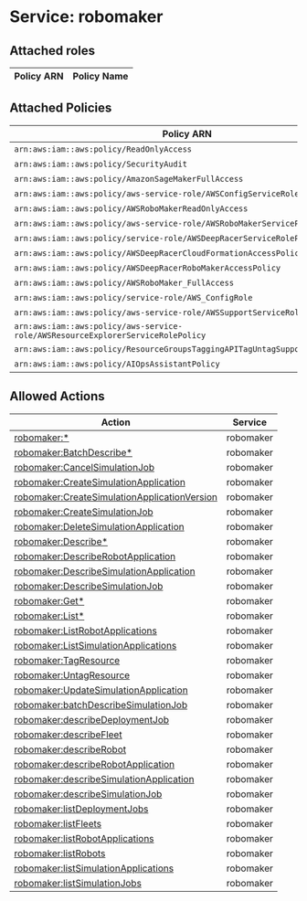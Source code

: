 # Service: robomaker

## Attached roles

| Policy ARN | Policy Name |
|------------|-------------|
## Attached Policies

| Policy ARN | Policy Name |
|------------|-------------|
| `arn:aws:iam::aws:policy/ReadOnlyAccess` | [ReadOnlyAccess](../policies.md#readonlyaccess) |
| `arn:aws:iam::aws:policy/SecurityAudit` | [SecurityAudit](../policies.md#securityaudit) |
| `arn:aws:iam::aws:policy/AmazonSageMakerFullAccess` | [AmazonSageMakerFullAccess](../policies.md#amazonsagemakerfullaccess) |
| `arn:aws:iam::aws:policy/aws-service-role/AWSConfigServiceRolePolicy` | [AWSConfigServiceRolePolicy](../policies.md#awsconfigservicerolepolicy) |
| `arn:aws:iam::aws:policy/AWSRoboMakerReadOnlyAccess` | [AWSRoboMakerReadOnlyAccess](../policies.md#awsrobomakerreadonlyaccess) |
| `arn:aws:iam::aws:policy/aws-service-role/AWSRoboMakerServicePolicy` | [AWSRoboMakerServicePolicy](../policies.md#awsrobomakerservicepolicy) |
| `arn:aws:iam::aws:policy/service-role/AWSDeepRacerServiceRolePolicy` | [AWSDeepRacerServiceRolePolicy](../policies.md#awsdeepracerservicerolepolicy) |
| `arn:aws:iam::aws:policy/AWSDeepRacerCloudFormationAccessPolicy` | [AWSDeepRacerCloudFormationAccessPolicy](../policies.md#awsdeepracercloudformationaccesspolicy) |
| `arn:aws:iam::aws:policy/AWSDeepRacerRoboMakerAccessPolicy` | [AWSDeepRacerRoboMakerAccessPolicy](../policies.md#awsdeepracerrobomakeraccesspolicy) |
| `arn:aws:iam::aws:policy/AWSRoboMaker_FullAccess` | [AWSRoboMaker_FullAccess](../policies.md#awsrobomaker_fullaccess) |
| `arn:aws:iam::aws:policy/service-role/AWS_ConfigRole` | [AWS_ConfigRole](../policies.md#aws_configrole) |
| `arn:aws:iam::aws:policy/aws-service-role/AWSSupportServiceRolePolicy` | [AWSSupportServiceRolePolicy](../policies.md#awssupportservicerolepolicy) |
| `arn:aws:iam::aws:policy/aws-service-role/AWSResourceExplorerServiceRolePolicy` | [AWSResourceExplorerServiceRolePolicy](../policies.md#awsresourceexplorerservicerolepolicy) |
| `arn:aws:iam::aws:policy/ResourceGroupsTaggingAPITagUntagSupportedResources` | [ResourceGroupsTaggingAPITagUntagSupportedResources](../policies.md#resourcegroupstaggingapitaguntagsupportedresources) |
| `arn:aws:iam::aws:policy/AIOpsAssistantPolicy` | [AIOpsAssistantPolicy](../policies.md#aiopsassistantpolicy) |

## Allowed Actions

| Action | Service |
|--------|---------|
| [robomaker:*](../actions.md#robomaker:all) | robomaker |
| [robomaker:BatchDescribe*](../actions.md#robomaker:batchdescribeall) | robomaker |
| [robomaker:CancelSimulationJob](../actions.md#robomaker:cancelsimulationjob) | robomaker |
| [robomaker:CreateSimulationApplication](../actions.md#robomaker:createsimulationapplication) | robomaker |
| [robomaker:CreateSimulationApplicationVersion](../actions.md#robomaker:createsimulationapplicationversion) | robomaker |
| [robomaker:CreateSimulationJob](../actions.md#robomaker:createsimulationjob) | robomaker |
| [robomaker:DeleteSimulationApplication](../actions.md#robomaker:deletesimulationapplication) | robomaker |
| [robomaker:Describe*](../actions.md#robomaker:describeall) | robomaker |
| [robomaker:DescribeRobotApplication](../actions.md#robomaker:describerobotapplication) | robomaker |
| [robomaker:DescribeSimulationApplication](../actions.md#robomaker:describesimulationapplication) | robomaker |
| [robomaker:DescribeSimulationJob](../actions.md#robomaker:describesimulationjob) | robomaker |
| [robomaker:Get*](../actions.md#robomaker:getall) | robomaker |
| [robomaker:List*](../actions.md#robomaker:listall) | robomaker |
| [robomaker:ListRobotApplications](../actions.md#robomaker:listrobotapplications) | robomaker |
| [robomaker:ListSimulationApplications](../actions.md#robomaker:listsimulationapplications) | robomaker |
| [robomaker:TagResource](../actions.md#robomaker:tagresource) | robomaker |
| [robomaker:UntagResource](../actions.md#robomaker:untagresource) | robomaker |
| [robomaker:UpdateSimulationApplication](../actions.md#robomaker:updatesimulationapplication) | robomaker |
| [robomaker:batchDescribeSimulationJob](../actions.md#robomaker:batchdescribesimulationjob) | robomaker |
| [robomaker:describeDeploymentJob](../actions.md#robomaker:describedeploymentjob) | robomaker |
| [robomaker:describeFleet](../actions.md#robomaker:describefleet) | robomaker |
| [robomaker:describeRobot](../actions.md#robomaker:describerobot) | robomaker |
| [robomaker:describeRobotApplication](../actions.md#robomaker:describerobotapplication) | robomaker |
| [robomaker:describeSimulationApplication](../actions.md#robomaker:describesimulationapplication) | robomaker |
| [robomaker:describeSimulationJob](../actions.md#robomaker:describesimulationjob) | robomaker |
| [robomaker:listDeploymentJobs](../actions.md#robomaker:listdeploymentjobs) | robomaker |
| [robomaker:listFleets](../actions.md#robomaker:listfleets) | robomaker |
| [robomaker:listRobotApplications](../actions.md#robomaker:listrobotapplications) | robomaker |
| [robomaker:listRobots](../actions.md#robomaker:listrobots) | robomaker |
| [robomaker:listSimulationApplications](../actions.md#robomaker:listsimulationapplications) | robomaker |
| [robomaker:listSimulationJobs](../actions.md#robomaker:listsimulationjobs) | robomaker |